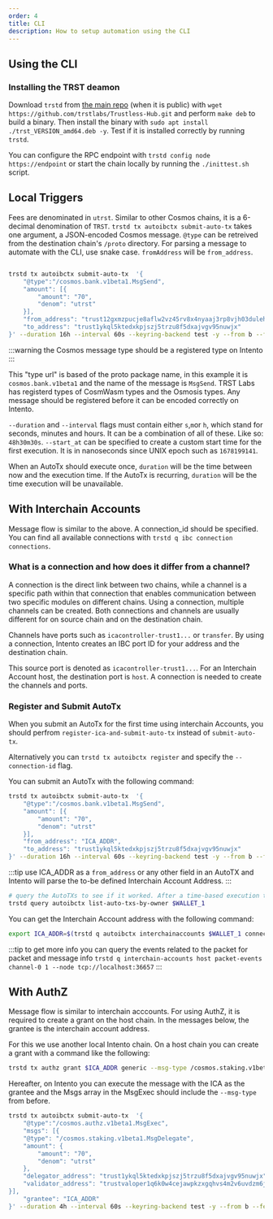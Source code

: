 ```yaml
---
order: 4
title: CLI
description: How to setup automation using the CLI
---
```


## Using the CLI

### Installing the TRST deamon

Download `trstd` from [the main repo](https://github.com/trstlabs/Trustless-Hub) (when it is public) with `wget https://github.com/trstlabs/Trustless-Hub.git` and perform `make deb` to build a binary. Then install the binary with `sudo apt install ./trst_VERSION_amd64.deb -y`. Test if it is installed correctly by running `trstd`.

You can configure the RPC endpoint with `trstd config node https://endpoint` or start the chain locally by running the `./inittest.sh` script.

## Local Triggers

Fees are denominated in `utrst`. Similar to other Cosmos chains, it is a 6-decimal denomination of `TRST`.
`trstd tx autoibctx submit-auto-tx` takes one argument, a JSON-encoded Cosmos message. `@type` can be retreived from the destination chain's `/proto` directory.
For parsing a message to automate with the CLI, use snake case. `fromAddress` will be `from_address`.

```bash

trstd tx autoibctx submit-auto-tx  '{
    "@type":"/cosmos.bank.v1beta1.MsgSend",
    "amount": [{
        "amount": "70",
        "denom": "utrst"
    }],
    "from_address": "trust12gxmzpucje8aflw2vz45rv8x4nyaaj3rp8vjh03dulehkdl5fu6s93ewkp",
    "to_address": "trust1ykql5ktedxkpjszj5trzu8f5dxajvgv95nuwjx"
}' --duration 16h --interval 60s --keyring-backend test -y --from b --fees 600utrst
```

:::warning the Cosmos message type should be a registered type on Intento
:::

This "type url" is based of the proto package name, in this example it is `cosmos.bank.v1beta1` and the name of the message is `MsgSend`. TRST Labs has registerd types of CosmWasm types and the Osmosis types. Any message should be registered before it can be encoded correctly on Intento.

`--duration` and `--interval` flags must contain either `s`,`m`or `h`, which stand for seconds, minutes and hours. It can be a combination of all of these. Like so: `48h30m30s`.
`--start_at` can be specified to create a custom start time for the first execution. It is in nanoseconds since UNIX epoch such as `1678199141`.

When an AutoTx should execute once, `duration` will be the time between now and the execution time.
If the AutoTx is recurring, `duration` will be the time execution will be unavailable.

## With Interchain Accounts

Message flow is similar to the above. A connection_id should be specified. You can find all available connections with `trstd q ibc connection connections`.  

### What is a connection and how does it differ from a channel?

A connection is the direct link between two chains, while a channel is a specific path within that connection that enables communication between two specific modules on different chains. Using a connection, multiple channels can be created. Both connections and channels are usually different for on source chain and on the destination chain. 

Channels have ports such as `icacontroller-trust1...` or `transfer`. By using a connection, Intento creates an IBC port ID for your address and the destination chain.

This source port is denoted as `icacontroller-trust1...`. For an Interchain Account host, the destination port is `host`.
A connection is needed to create the channels and ports.

### Register and Submit AutoTx

When you submit an AutoTx for the first time using interchain Accounts, you should perfrom `register-ica-and-submit-auto-tx` instead of `submit-auto-tx`. 

Alternatively you can `trstd tx autoibctx register` and specify the `--connection-id` flag.

You can submit an AutoTx with the following command:


```bash
trstd tx autoibctx submit-auto-tx  '{
    "@type":"/cosmos.bank.v1beta1.MsgSend",
    "amount": [{
        "amount": "70",
        "denom": "utrst"
    }],
    "from_address": "ICA_ADDR",
    "to_address": "trust1ykql5ktedxkpjszj5trzu8f5dxajvgv95nuwjx"
}' --duration 16h --interval 60s --keyring-backend test -y --from b --fees 600utrst --connection-id connection-0 --retries 2
```

:::tip use ICA_ADDR as a `from_address` or any other field in an AutoTX and Intento will parse the to-be defined Interchain Account Address.
:::

```bash
# query the AutoTXs to see if it worked. After a time-based execution the auto-tx history should update
trstd query autoibctx list-auto-txs-by-owner $WALLET_1
```

You can get the Interchain Account address with the following command:

```bash
export ICA_ADDR=$(trstd q autoibctx interchainaccounts $WALLET_1 connection-0 -o json | jq -r '.interchain_account_address') && echo $ICA_ADDR 
```

:::tip to get more info you can query the events related to the packet for packet and message info `trstd q interchain-accounts host packet-events channel-0 1 --node tcp://localhost:36657`
:::

## With AuthZ

Message flow is similar to interchain acccounts. For using AuthZ, it is required to create a grant on the host chain. In the messages below, the grantee is the interchain account address.

For this we use another local Intento chain. On a host chain you can create a grant with a command like the following:

```bash
trstd tx authz grant $ICA_ADDR generic --msg-type /cosmos.staking.v1beta1.MsgDelegate --keyring-backend test -y --from b --fees 600utrst  --node tcp://localhost:36657  --chain-id trstdev-2
```

Hereafter, on Intento you can execute the message with the ICA as the grantee and the Msgs array in the MsgExec should include the `--msg-type` from before.

```bash
trstd tx autoibctx submit-auto-tx  '{
    "@type":"/cosmos.authz.v1beta1.MsgExec",
    "msgs": [{
    "@type": "/cosmos.staking.v1beta1.MsgDelegate",
    "amount": {
        "amount": "70",
        "denom": "utrst"
    },
    "delegator_address": "trust1ykql5ktedxkpjszj5trzu8f5dxajvgv95nuwjx",
    "validator_address": "trustvaloper1q6k0w4cejawpkzxgqhvs4m2v6uvdzm6jhmz5jy"
}],
    "grantee": "ICA_ADDR"
}' --duration 4h --interval 60s --keyring-backend test -y --from b --fees 600utrst --connection-id connection-0
```
